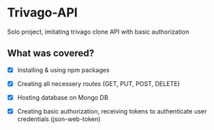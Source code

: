 # Trivago-API

Solo project, imitating trivago clone API with basic authorization

## What was covered?
- [x] Installing & using npm packages
- [x] Creating all necessery routes (GET, PUT, POST, DELETE) 
- [x] Hosting database on Mongo DB
- [x] Creating basic authorization, receiving tokens to authenticate user credentials (json-web-token)

